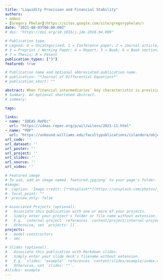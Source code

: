 ```yaml
---
title: "Liquidity Provision and Financial Stability"
authors:
- admin
- [Gregory Phelan](https://sites.google.com/site/gregoryphelan/)
date: "2021-08-03T00:00:00Z"
# doi: "https://doi.org/10.1016/j.jde.2018.04.009"

# Publication type.
# Legend: 0 = Uncategorized; 1 = Conference paper; 2 = Journal article;
# 3 = Preprint / Working Paper; 4 = Report; 5 = Book; 6 = Book section;
# 7 = Thesis; 8 = Patent
publication_types: ["3"]
featured: true

# Publication name and optional abbreviated publication name.
# publication: "*Journal of Differential Equations*"
# publication_short: ""

abstract: When financial intermediaries’ key characteristic is provision of liquidity through their liabilities, with financial frictions the financial sector in the aggregate is likely to over-accumulate equity, thus decreasing liquidity provision and household welfare. Aggregate household welfare is therefore decreasing in the level of aggregate intermediary equity even though the individual value of intermediaries is increasing in equity, which is why intermediaries over-accumulate equity. Subsidizing intermediary dividends can improve welfare by encouraging earlier payout and decreasing aggregate equity in the financial sector. This policy increases the likelihood that intermediaries provide more liquidity and improves the stability of the economy, even though asset prices fall.
# Summary. An optional shortened abstract.
# summary:

tags:

links:
- name: "IDEAS RePEc"
  url: "https://ideas.repec.org/p/wil/wileco/2021-11.html"
- name: "PDF"
  url: "https://unbound.williams.edu/facultypublications/islandora/object/economicsworkingpapers:43"
url_code: ''
url_dataset: ''
url_poster: ''
url_project: ''
url_slides: ''
url_source: ''
url_video: ''

# Featured image
# To use, add an image named `featured.jpg/png` to your page's folder.
#image:
#  caption: 'Image credit: [**Unsplash**](https://unsplash.com/photos/jdD8gXaTZsc)'
#  focal_point: ""
#  preview_only: false

# Associated Projects (optional).
#   Associate this publication with one or more of your projects.
#   Simply enter your project's folder or file name without extension.
#   E.g. `internal-project` references `content/project/internal-project/index.md`.
#   Otherwise, set `projects: []`.
projects:
# - model-constructors
# - smc

# Slides (optional).
#   Associate this publication with Markdown slides.
#   Simply enter your slide deck's filename without extension.
#   E.g. `slides: "example"` references `content/slides/example/index.md`.
#   Otherwise, set `slides: ""`.
#slides: example
---
```

